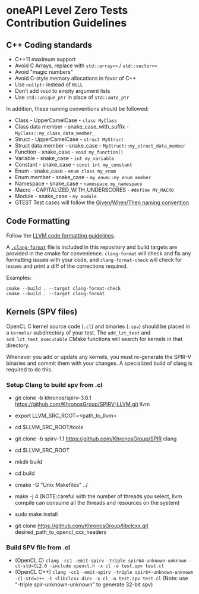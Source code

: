 # oneAPI Level Zero Tests Contribution Guidelines

## C++ Coding standards

* C++11 maximum support
* Avoid C Arrays, replace with `std::array<>` / `std::vector<>`
* Avoid "magic numbers"
* Avoid C-style memory allocations in favor of C++
* Use `nullptr` instead of `NULL`
* Don’t add `void` to empty argument lists
* Use `std::unique_ptr` in place of `std::auto_ptr`

In addition, these naming conventions should be followed:

* Class - UpperCamelCase - `class MyClass`
* Class data member - snake_case_with_suffix - `MyClass::my_class_data_member_`
* Struct - UpperCamelCase - `struct MyStruct`
* Struct data member - snake_case - `MyStruct::my_struct_data_member`
* Function - snake_case - `void my_function()`
* Variable - snake_case - `int my_variable`
* Constant - snake_case - `const int my_constant`
* Enum - snake_case - `enum class my_enum`
* Enum member - snake_case - `my_enum::my_enum_member`
* Namespace - snake_case - `namespace my_namespace`
* Macro - CAPITALIZED_WITH_UNDERSCORES - `#define MY_MACRO`
* Module - snake_case - `my_module`
* GTEST Test cases will follow the [Given/When/Then naming convention][given_when_then]

[given_when_then]: https://martinfowler.com/bliki/GivenWhenThen.html

## Code Formatting

Follow the [LLVM code formatting guidelines][llvm_code_formatting].

A [`.clang-format`](./.clang-format) file is included in this repository and
build targets are provided in the cmake for convenience. `clang-format` will
check and fix any formatting issues with your code, and `clang-format-check`
will check for issues and print a diff of the corrections required.

Examples:

```
cmake --build . --target clang-format-check
cmake --build . --target clang-format
```

[llvm_code_formatting]: https://llvm.org/docs/CodingStandards.html#source-code-formatting

## Kernels (SPV files)

OpenCL C kernel source code (`.cl`) and binaries (`.spv`) should be placed in a
`kernels/` subdirectory of your test. The
`add_lzt_test` and `add_lzt_test_executable` CMake functions will search for
kernels in that directory.

Whenever you add or update any kernels, you must re-generate the SPIR-V binaries
and commit them with your changes. A specialized build of clang is required to
do this.

### Setup Clang to build spv from .cl
* git clone -b khronos/spirv-3.6.1 https://github.com/KhronosGroup/SPIRV-LLVM.git llvm
* export LLVM_SRC_ROOT=<path_to_llvm>

* cd $LLVM_SRC_ROOT/tools
* git clone -b spirv-1.1 https://github.com/KhronosGroup/SPIR clang
* cd $LLVM_SRC_ROOT
* mkdir build
* cd build
* cmake -G "Unix Makefiles" ../
* make -j 4 (NOTE:careful with the number of threads you select, llvm compile can consume all the threads and resources on the system)
* sudo make install
* git clone https://github.com/KhronosGroup/libclcxx.git desired_path_to_opencl_cxx_headers
### Build SPV file from .cl
* (OpenCL C) `clang -cc1 -emit-spirv -triple spir64-unknown-unknown -cl-std=CL2.0 -include opencl.h -x cl -o test.spv test.cl`
* (OpenCL C++) `clang -cc1 -emit-spirv -triple spir64-unknown-unknown -cl-std=c++ -I <libclcxx dir> -x cl -o test.spv test.cl`
(Note: use "-triple spir-unknown-unknown" to generate 32-bit spv)
